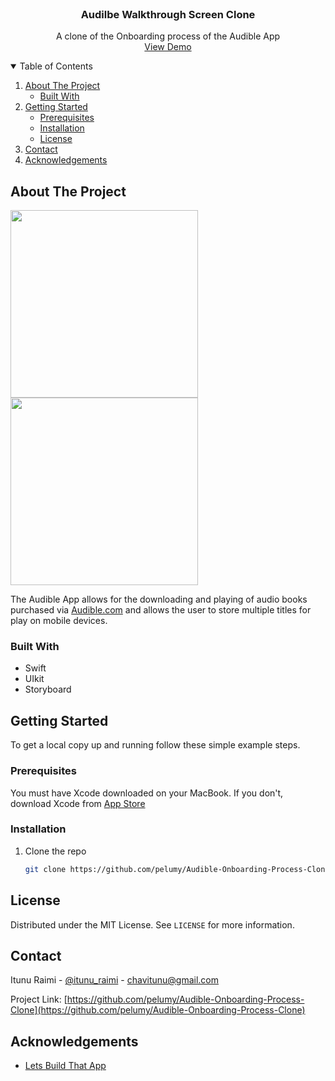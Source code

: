 <!--
*** Thanks for checking out the Best-README-Template. If you have a suggestion
*** that would make this better, please fork the repo and create a pull request
*** or simply open an issue with the tag "enhancement".
*** Thanks again! Now go create something AMAZING! :D
-->



<!-- PROJECT SHIELDS -->
<!--
*** I'm using markdown "reference style" links for readability.
*** Reference links are enclosed in brackets [ ] instead of parentheses ( ).
*** See the bottom of this document for the declaration of the reference variables
*** for contributors-url, forks-url, etc. This is an optional, concise syntax you may use.
*** https://www.markdownguide.org/basic-syntax/#reference-style-links

<!-- PROJECT SCREENSHOTS -->
<br />
<p align="center">
  <h3 align="center">Audilbe Walkthrough Screen Clone </h3>
    
  <p align="center">
    A clone of the Onboarding process of the Audible App
    <br />
    <a href="https://drive.google.com/file/d/1H5Ig2qVi_HQngGDJh_wH-82bf2Ww-ISw/view?usp=sharing">View Demo</a>
  </p>
</p>



<!-- TABLE OF CONTENTS -->
<details open="open">
  <summary>Table of Contents</summary>
  <ol>
    <li>
      <a href="#about-the-project">About The Project</a>
      <ul>
        <li><a href="#built-with">Built With</a></li>
      </ul>
    </li>
    <li>
      <a href="#getting-started">Getting Started</a>
      <ul>
        <li><a href="#prerequisites">Prerequisites</a></li>
        <li><a href="#installation">Installation</a></li>
        <li><a href="#license">License</a></li>
      </ul>
    </li>
    <li><a href="#contact">Contact</a></li>
    <li><a href="#acknowledgements">Acknowledgements</a></li>
  </ol>
</details>



<!-- ABOUT THE PROJECT -->
## About The Project
<p float = "left">
   <img src="https://drive.google.com/uc?export=view&id=1sfBOdCo3juWMDGAwzeZrzk62VSjqzN2v" width = "300" >
   <img src="https://drive.google.com/uc?export=view&id=1O3mxEBtKOdRnWBGe18WUxf1ZPJW21aps" width = "300" >
</p>

The Audible App allows for the downloading and playing of audio books purchased via <a href="https://www.audible.com/">Audible.com</a> and allows the user to store multiple titles for play on mobile devices.

### Built With

* Swift
* UIkit
* Storyboard



<!-- GETTING STARTED -->
## Getting Started

To get a local copy up and running follow these simple example steps.

### Prerequisites
You must have Xcode downloaded on your MacBook. If you don't, download Xcode from <a href="https://apps.apple.com/ng/app/xcode/id497799835?mt=12">App Store</a>


### Installation

<!-- 1. Get a free API Key at [https://example.com](https://example.com) -->
1. Clone the repo
   ```sh
   git clone https://github.com/pelumy/Audible-Onboarding-Process-Clone.git
   ```
   
<!-- LICENSE -->
## License

Distributed under the MIT License. See `LICENSE` for more information.

<!-- CONTACT -->
## Contact

Itunu Raimi - [@itunu_raimi](https://twitter.com/itunu_raimi) - chavitunu@gmail.com

Project Link: [https://github.com/pelumy/Audible-Onboarding-Process-Clone](https://github.com/pelumy/Audible-Onboarding-Process-Clone)



<!-- ACKNOWLEDGEMENTS -->
## Acknowledgements
* [Lets Build That App](https://www.youtube.com/channel/UCuP2vJ6kRutQBfRmdcI92mA)


